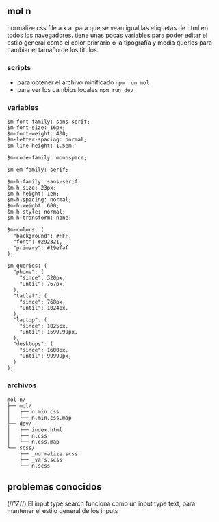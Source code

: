 ## mol n
normalize css file a.k.a. para que se vean igual las etiquetas de html en todos los navegadores. tiene unas pocas variables para poder editar el estilo general como el color primario o la tipografía y media queries para cambiar el tamaño de los títulos.

### scripts
* para obtener el archivo minificado `npm run mol`
* para ver los cambios locales `npm run dev`

### variables
```text
$m-font-family: sans-serif;
$m-font-size: 16px;
$m-font-weight: 400;
$m-letter-spacing: normal;
$m-line-height: 1.5em;

$m-code-family: monospace;

$m-em-family: serif;

$m-h-family: sans-serif;
$m-h-size: 23px;
$m-h-height: 1em;
$m-h-spacing: normal;
$m-h-weight: 600;
$m-h-style: normal;
$m-h-transform: none;

$m-colors: (
  "background": #FFF,
  "font": #292321,
  "primary": #19efaf
);

$m-queries: (
  "phone": (
    "since": 320px,
    "until": 767px,
  ),
  "tablet": (
    "since": 768px,
    "until": 1024px,
  ),
  "laptop": (
    "since": 1025px,
    "until": 1599.99px,
  ),
  "desktops": (
    "since": 1600px,
    "until": 99999px,
  )
);
```

### archivos
```text
mol-n/
├── mol/
│   ├── n.min.css
│   └── n.min.css.map
├── dev/
│   ├── index.html
│   ├── n.css
│   └── n.css.map
└── scss/
    ├── _normalize.scss
    ├── _vars.scss
    └── n.scss
```

## problemas conocidos

(//▽//) El input type search funciona como un input type text, para mantener el estilo general de los inputs
